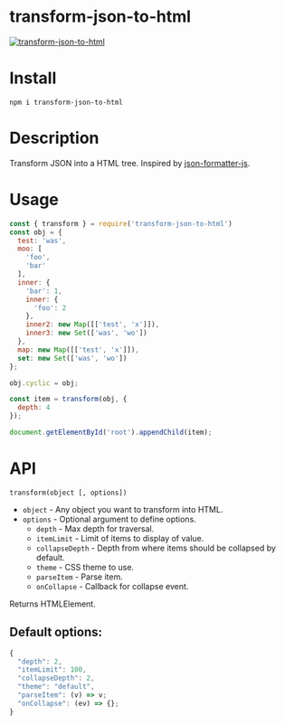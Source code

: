 # transform-json-to-html

[![transform-json-to-html](https://circleci.com/gh/ayecue/transform-json-to-html.svg?style=svg)](https://circleci.com/gh/ayecue/transform-json-to-html)

# Install

```
npm i transform-json-to-html
```

# Description

Transform JSON into a HTML tree. Inspired by [json-formatter-js](https://github.com/mohsen1/json-formatter-js).

# Usage

```js
const { transform } = require('transform-json-to-html')
const obj = {
  test: 'was',
  moo: [
    'foo',
    'bar'
  ],
  inner: {
    'bar': 1,
    inner: {
      'foo': 2
    },
    inner2: new Map([['test', 'x']]),
    inner3: new Set(['was', 'wo'])
  },
  map: new Map([['test', 'x']]),
  set: new Set(['was', 'wo'])
};

obj.cyclic = obj;

const item = transform(obj, {
  depth: 4
});

document.getElementById('root').appendChild(item);
```

# API

`transform(object [, options])`

* `object` - Any object you want to transform into HTML.
* `options` - Optional argument to define options.
  * `depth` - Max depth for traversal.
  * `itemLimit` - Limit of items to display of value.
  * `collapseDepth` - Depth from where items should be collapsed by default.
  * `theme` - CSS theme to use.
  * `parseItem` - Parse item.
  * `onCollapse` - Callback for collapse event.

Returns HTMLElement.

## Default options:

```js
{
  "depth": 2,
  "itemLimit": 100,
  "collapseDepth": 2,
  "theme": "default",
  "parseItem": (v) => v;
  "onCollapse": (ev) => {};
}
```
